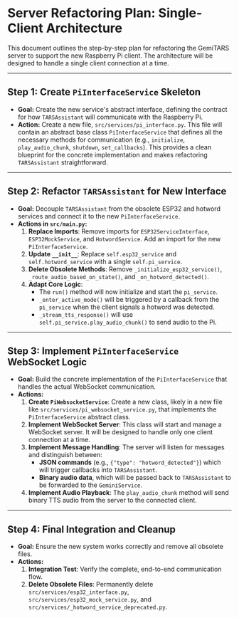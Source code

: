 # Server Refactoring Plan: Single-Client Architecture

This document outlines the step-by-step plan for refactoring the GemiTARS server to support the new Raspberry Pi client. The architecture will be designed to handle a single client connection at a time.

---

## **Step 1: Create `PiInterfaceService` Skeleton**

*   **Goal:** Create the new service's abstract interface, defining the contract for how `TARSAssistant` will communicate with the Raspberry Pi.
*   **Action:** Create a new file, `src/services/pi_interface.py`. This file will contain an abstract base class `PiInterfaceService` that defines all the necessary methods for communication (e.g., `initialize`, `play_audio_chunk`, `shutdown`, `set_callbacks`). This provides a clean blueprint for the concrete implementation and makes refactoring `TARSAssistant` straightforward.

---

## **Step 2: Refactor `TARSAssistant` for New Interface**

*   **Goal:** Decouple `TARSAssistant` from the obsolete ESP32 and hotword services and connect it to the new `PiInterfaceService`.
*   **Actions in `src/main.py`:**
    1.  **Replace Imports**: Remove imports for `ESP32ServiceInterface`, `ESP32MockService`, and `HotwordService`. Add an import for the new `PiInterfaceService`.
    2.  **Update `__init__`**: Replace `self.esp32_service` and `self.hotword_service` with a single `self.pi_service`.
    3.  **Delete Obsolete Methods**: Remove `_initialize_esp32_service()`, `_route_audio_based_on_state()`, and `_on_hotword_detected()`.
    4.  **Adapt Core Logic**:
        *   The `run()` method will now initialize and start the `pi_service`.
        *   `_enter_active_mode()` will be triggered by a callback from the `pi_service` when the client signals a hotword was detected.
        *   `_stream_tts_response()` will use `self.pi_service.play_audio_chunk()` to send audio to the Pi.

---

## **Step 3: Implement `PiInterfaceService` WebSocket Logic**

*   **Goal:** Build the concrete implementation of the `PiInterfaceService` that handles the actual WebSocket communication.
*   **Actions:**
    1.  **Create `PiWebsocketService`**: Create a new class, likely in a new file like `src/services/pi_websocket_service.py`, that implements the `PiInterfaceService` abstract class.
    2.  **Implement WebSocket Server**: This class will start and manage a WebSocket server. It will be designed to handle only one client connection at a time.
    3.  **Implement Message Handling**: The server will listen for messages and distinguish between:
        *   **JSON commands** (e.g., `{"type": "hotword_detected"}`) which will trigger callbacks into `TARSAssistant`.
        *   **Binary audio data**, which will be passed back to `TARSAssistant` to be forwarded to the `GeminiService`.
    4.  **Implement Audio Playback**: The `play_audio_chunk` method will send binary TTS audio from the server to the connected client.

---

## **Step 4: Final Integration and Cleanup**

*   **Goal:** Ensure the new system works correctly and remove all obsolete files.
*   **Actions:**
    1.  **Integration Test**: Verify the complete, end-to-end communication flow.
    2.  **Delete Obsolete Files**: Permanently delete `src/services/esp32_interface.py`, `src/services/esp32_mock_service.py`, and `src/services/_hotword_service_deprecated.py`.